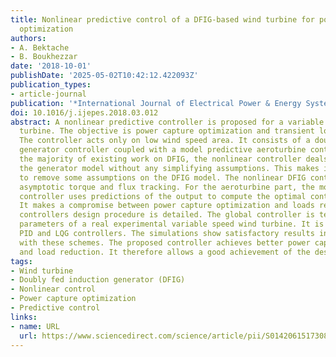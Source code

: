 ```yaml
---
title: Nonlinear predictive control of a DFIG-based wind turbine for power capture
  optimization
authors:
- A. Bektache
- B. Boukhezzar
date: '2018-10-01'
publishDate: '2025-05-02T10:42:12.422093Z'
publication_types:
- article-journal
publication: '*International Journal of Electrical Power & Energy Systems*'
doi: 10.1016/j.ijepes.2018.03.012
abstract: A nonlinear predictive controller is proposed for a variable speed wind
  turbine. The objective is power capture optimization and transient loads reduction.
  The controller acts only on low wind speed area. It consists of a doubly fed induction
  generator controller coupled with a model predictive aeroturbine controller. Unlike
  the majority of existing work on DFIG, the nonlinear controller deals directly with
  the generator model without any simplifying assumptions. This makes it possible
  to remove some assumptions on the DFIG model. The nonlinear DFIG controller achieves
  asymptotic torque and flux tracking. For the aeroturbine part, the model predictive
  controller uses predictions of the output to compute the optimal control sequence.
  It makes a compromise between power capture optimization and loads reduction. The
  controllers design procedure is detailed. The global controller is tested with the
  parameters of a real experimental variable speed wind turbine. It is compared with
  PID and LQG controllers. The simulations show satisfactory results in comparison
  with these schemes. The proposed controller achieves better power capture optimization
  and load reduction. It therefore allows a good achievement of the design objectives.
tags:
- Wind turbine
- Doubly fed induction generator (DFIG)
- Nonlinear control
- Power capture optimization
- Predictive control
links:
- name: URL
  url: https://www.sciencedirect.com/science/article/pii/S0142061517308542
---
```

